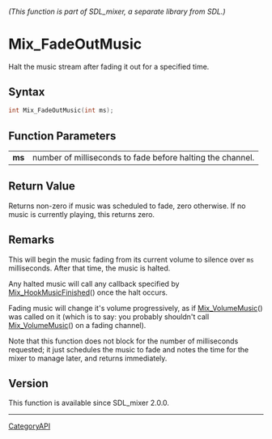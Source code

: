 ###### (This function is part of SDL_mixer, a separate library from SDL.)
# Mix_FadeOutMusic

Halt the music stream after fading it out for a specified time.

## Syntax

```c
int Mix_FadeOutMusic(int ms);

```

## Function Parameters

|            |                                                            |
| ---------- | ---------------------------------------------------------- |
| **ms**     | number of milliseconds to fade before halting the channel. |

## Return Value

Returns non-zero if music was scheduled to fade, zero otherwise. If no
music is currently playing, this returns zero.

## Remarks

This will begin the music fading from its current volume to silence over
`ms` milliseconds. After that time, the music is halted.

Any halted music will call any callback specified by
[Mix_HookMusicFinished](Mix_HookMusicFinished.md)() once the halt occurs.

Fading music will change it's volume progressively, as if
[Mix_VolumeMusic](Mix_VolumeMusic.md)() was called on it (which is to say: you
probably shouldn't call [Mix_VolumeMusic](Mix_VolumeMusic.md)() on a fading
channel).

Note that this function does not block for the number of milliseconds
requested; it just schedules the music to fade and notes the time for the
mixer to manage later, and returns immediately.

## Version

This function is available since SDL_mixer 2.0.0.

----
[CategoryAPI](CategoryAPI.md)
